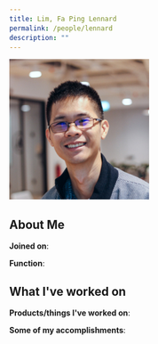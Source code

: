 ```yaml
---
title: Lim, Fa Ping Lennard
permalink: /people/lennard
description: ""
---
```


<img src="/images/headshots/lennard.jpg" title="Lim, Fa Ping Lennard" alt="Lim, Fa Ping Lennard" style="width:50%;margin-left:0">

## About Me

**Joined on**: 

**Function**: 

## What I've worked on

**Products/things I've worked on**:


**Some of my accomplishments**:

